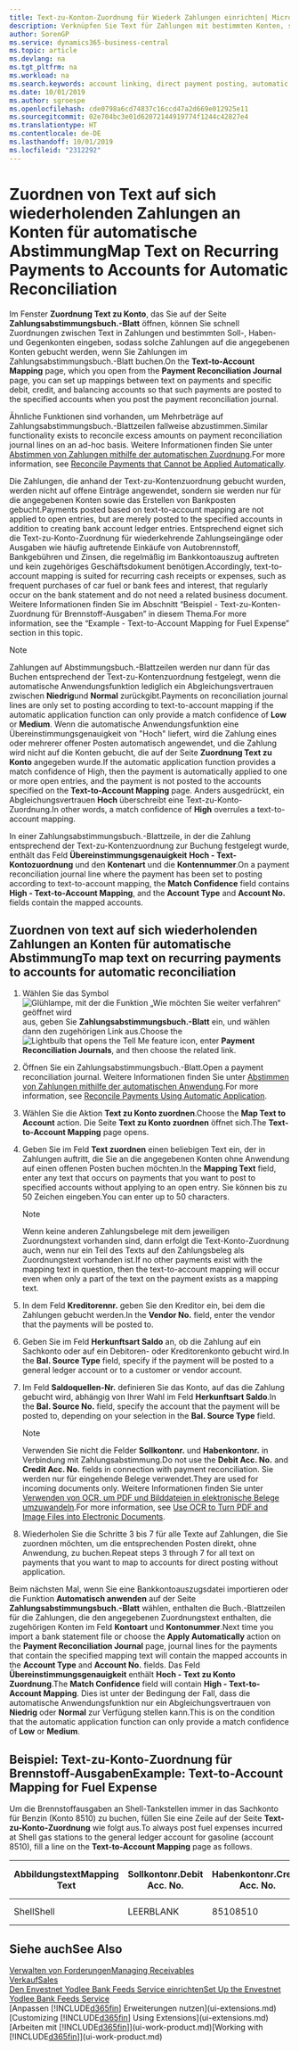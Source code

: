 ```yaml
---
title: Text-zu-Konton-Zuordnung für Wiederk Zahlungen einrichten| Microsoft Docs
description: Verknüpfen Sie Text für Zahlungen mit bestimmten Konten, so dass Zahlungen auf die Konten gebucht werden, wenn Sie das Zahlungsabstimmungsbuch.-Blatt buchen.
author: SorenGP
ms.service: dynamics365-business-central
ms.topic: article
ms.devlang: na
ms.tgt_pltfrm: na
ms.workload: na
ms.search.keywords: account linking, direct payment posting, automatic payment processing, reconcile payment, recurring expense, recurring cash receipt
ms.date: 10/01/2019
ms.author: sgroespe
ms.openlocfilehash: cde0798a6cd74837c16ccd47a2d669e012925e11
ms.sourcegitcommit: 02e704bc3e01d62072144919774f1244c42827e4
ms.translationtype: HT
ms.contentlocale: de-DE
ms.lasthandoff: 10/01/2019
ms.locfileid: "2312292"
---
```

# <a name="map-text-on-recurring-payments-to-accounts-for-automatic-reconciliation"></a><span data-ttu-id="83de6-103">Zuordnen von Text auf sich wiederholenden Zahlungen an Konten für automatische Abstimmung</span><span class="sxs-lookup"><span data-stu-id="83de6-103">Map Text on Recurring Payments to Accounts for Automatic Reconciliation</span></span>
<span data-ttu-id="83de6-104">Im Fenster **Zuordnung Text zu Konto**, das Sie auf der Seite **Zahlungsabstimmungsbuch.-Blatt** öffnen, können Sie schnell Zuordnungen zwischen Text in Zahlungen und bestimmten Soll-, Haben- und Gegenkonten eingeben, sodass solche Zahlungen auf die angegebenen Konten gebucht werden, wenn Sie Zahlungen im Zahlungsabstimmungsbuch.-Blatt buchen.</span><span class="sxs-lookup"><span data-stu-id="83de6-104">On the **Text-to-Account Mapping** page, which you open from the **Payment Reconciliation Journal** page, you can set up mappings between text on payments and specific debit, credit, and balancing accounts so that such payments are posted to the specified accounts when you post the payment reconciliation journal.</span></span>

<span data-ttu-id="83de6-105">Ähnliche Funktionen sind vorhanden, um Mehrbeträge auf Zahlungsabstimmungsbuch.-Blattzeilen fallweise abzustimmen.</span><span class="sxs-lookup"><span data-stu-id="83de6-105">Similar functionality exists to reconcile excess amounts on payment reconciliation journal lines on an ad-hoc basis.</span></span> <span data-ttu-id="83de6-106">Weitere Informationen finden Sie unter [Abstimmen von Zahlungen mithilfe der automatischen Zuordnung](receivables-how-reconcile-payments-cannot-apply-auto.md).</span><span class="sxs-lookup"><span data-stu-id="83de6-106">For more information, see [Reconcile Payments that Cannot be Applied Automatically](receivables-how-reconcile-payments-cannot-apply-auto.md).</span></span>

<span data-ttu-id="83de6-107">Die Zahlungen, die anhand der Text-zu-Kontenzuordnung gebucht wurden, werden nicht auf offene Einträge angewendet, sondern sie werden nur für die angegebenen Konten sowie das Erstellen von Bankposten gebucht.</span><span class="sxs-lookup"><span data-stu-id="83de6-107">Payments posted based on text-to-account mapping are not applied to open entries, but are merely posted to the specified accounts in addition to creating bank account ledger entries.</span></span> <span data-ttu-id="83de6-108">Entsprechend eignet sich die Text-zu-Konto-Zuordnung für wiederkehrende Zahlungseingänge oder Ausgaben wie häufig auftretende Einkäufe von Autobrennstoff, Bankgebühren und Zinsen, die regelmäßig im Bankkontoauszug auftreten und kein zugehöriges Geschäftsdokument benötigen.</span><span class="sxs-lookup"><span data-stu-id="83de6-108">Accordingly, text-to-account mapping is suited for recurring cash receipts or expenses, such as frequent purchases of car fuel or bank fees and interest, that regularly occur on the bank statement and do not need a related business document.</span></span> <span data-ttu-id="83de6-109">Weitere Informationen finden Sie im Abschnitt “Beispiel - Text-zu-Konten-Zuordnung für Brennstoff-Ausgaben” in diesem Thema.</span><span class="sxs-lookup"><span data-stu-id="83de6-109">For more information, see the “Example - Text-to-Account Mapping for Fuel Expense” section in this topic.</span></span>

> [!NOTE]  
>   <span data-ttu-id="83de6-110">Zahlungen auf Abstimmungsbuch.-Blattzeilen werden nur dann für das Buchen entsprechend der Text-zu-Kontenzuordnung festgelegt, wenn die automatische Anwendungsfunktion lediglich ein Abgleichungsvertrauen zwischen **Niedrig**und **Normal** zurückgibt.</span><span class="sxs-lookup"><span data-stu-id="83de6-110">Payments on reconciliation journal lines are only set to posting according to text-to-account mapping if the automatic application function can only provide a match confidence of **Low** or **Medium**.</span></span> <span data-ttu-id="83de6-111">Wenn die automatische Anwendungsfunktion eine Übereinstimmungsgenauigkeit von "Hoch" liefert, wird die Zahlung eines oder mehrerer offener Posten automatisch angewendet, und die Zahlung wird nicht auf die Konten gebucht, die auf der Seite **Zuordnung Text zu Konto** angegeben wurde.</span><span class="sxs-lookup"><span data-stu-id="83de6-111">If the automatic application function provides a match confidence of High, then the payment is automatically applied to one or more open entries, and the payment is not posted to the accounts specified on the **Text-to-Account Mapping** page.</span></span> <span data-ttu-id="83de6-112">Anders ausgedrückt, ein Abgleichungsvertrauen **Hoch** überschreibt eine Text-zu-Konto-Zuordnung.</span><span class="sxs-lookup"><span data-stu-id="83de6-112">In other words, a match confidence of **High** overrules a text-to-account mapping.</span></span>

<span data-ttu-id="83de6-113">In einer Zahlungsabstimmungsbuch.-Blattzeile, in der die Zahlung entsprechend der Text-zu-Kontenzuordnung zur Buchung festgelegt wurde, enthält das Feld **Übereinstimmungsgenauigkeit** **Hoch - Text-Kontozuordnung** und den **Kontenart** und die **Kontennummer**.</span><span class="sxs-lookup"><span data-stu-id="83de6-113">On a payment reconciliation journal line where the payment has been set to posting according to text-to-account mapping, the **Match Confidence** field contains **High - Text-to-Account Mapping**, and the **Account Type** and **Account No.** fields contain the mapped accounts.</span></span>

## <a name="to-map-text-on-recurring-payments-to-accounts-for-automatic-reconciliation"></a><span data-ttu-id="83de6-114">Zuordnen von text auf sich wiederholenden Zahlungen an Konten für automatische Abstimmung</span><span class="sxs-lookup"><span data-stu-id="83de6-114">To map text on recurring payments to accounts for automatic reconciliation</span></span>
1. <span data-ttu-id="83de6-115">Wählen Sie das Symbol ![Glühlampe, mit der die Funktion „Wie möchten Sie weiter verfahren“ geöffnet wird](media/ui-search/search_small.png "Wie möchten Sie weiter verfahren?") aus, geben Sie **Zahlungsabstimmungsbuch.-Blatt** ein, und wählen dann den zugehörigen Link aus.</span><span class="sxs-lookup"><span data-stu-id="83de6-115">Choose the ![Lightbulb that opens the Tell Me feature](media/ui-search/search_small.png "Tell me what you want to do") icon, enter **Payment Reconciliation Journals**, and then choose the related link.</span></span>
2. <span data-ttu-id="83de6-116">Öffnen Sie ein Zahlungsabstimmungsbuch.-Blatt.</span><span class="sxs-lookup"><span data-stu-id="83de6-116">Open a payment reconciliation journal.</span></span> <span data-ttu-id="83de6-117">Weitere Informationen finden Sie unter [Abstimmen von Zahlungen mithilfe der automatischen Anwendung](receivables-how-reconcile-payments-auto-application.md).</span><span class="sxs-lookup"><span data-stu-id="83de6-117">For more information, see [Reconcile Payments Using Automatic Application](receivables-how-reconcile-payments-auto-application.md).</span></span>
3. <span data-ttu-id="83de6-118">Wählen Sie die Aktion **Text zu Konto zuordnen**.</span><span class="sxs-lookup"><span data-stu-id="83de6-118">Choose the **Map Text to Account** action.</span></span> <span data-ttu-id="83de6-119">Die Seite **Text zu Konto zuordnen** öffnet sich.</span><span class="sxs-lookup"><span data-stu-id="83de6-119">The **Text-to-Account Mapping** page opens.</span></span>
4. <span data-ttu-id="83de6-120">Geben Sie im Feld **Text zuordnen** einen beliebigen Text ein, der in Zahlungen auftritt, die Sie an die angegebenen Konten ohne Anwendung auf einen offenen Posten buchen möchten.</span><span class="sxs-lookup"><span data-stu-id="83de6-120">In the **Mapping Text** field, enter any text that occurs on payments that you want to post to specified accounts without applying to an open entry.</span></span> <span data-ttu-id="83de6-121">Sie können bis zu 50 Zeichen eingeben.</span><span class="sxs-lookup"><span data-stu-id="83de6-121">You can enter up to 50 characters.</span></span>

    > [!NOTE]  
    >   <span data-ttu-id="83de6-122">Wenn keine anderen Zahlungsbelege mit dem jeweiligen Zuordnungstext vorhanden sind, dann erfolgt die Text-Konto-Zuordnung auch, wenn nur ein Teil des Texts auf den Zahlungsbeleg als Zuordnungstext vorhanden ist.</span><span class="sxs-lookup"><span data-stu-id="83de6-122">If no other payments exist with the mapping text in question, then the text-to-account mapping will occur even when only a part of the text on the payment exists as a mapping text.</span></span>
5. <span data-ttu-id="83de6-123">In dem Feld **Kreditorennr.** geben Sie den Kreditor ein, bei dem die Zahlungen gebucht werden.</span><span class="sxs-lookup"><span data-stu-id="83de6-123">In the **Vendor No.** field, enter the vendor that the payments will be posted to.</span></span>
6. <span data-ttu-id="83de6-124">Geben Sie im Feld **Herkunftsart Saldo** an, ob die Zahlung auf ein Sachkonto oder auf ein Debitoren- oder Kreditorenkonto gebucht wird.</span><span class="sxs-lookup"><span data-stu-id="83de6-124">In the **Bal. Source Type** field, specify if the payment will be posted to a general ledger account or to a customer or vendor account.</span></span>
7. <span data-ttu-id="83de6-125">Im Feld **Saldoquellen-Nr.** definieren Sie das Konto, auf das die Zahlung gebucht wird, abhängig von Ihrer Wahl im Feld **Herkunftsart Saldo**.</span><span class="sxs-lookup"><span data-stu-id="83de6-125">In the **Bal. Source No.** field, specify the account that the payment will be posted to, depending on your selection in the **Bal. Source Type** field.</span></span>

    > [!NOTE]
    > <span data-ttu-id="83de6-126">Verwenden Sie nicht die Felder **Sollkontonr.** und **Habenkontonr.** in Verbindung mit Zahlungsabstimmung.</span><span class="sxs-lookup"><span data-stu-id="83de6-126">Do not use the **Debit Acc. No.** and **Credit Acc. No.** fields in connection with payment reconciliation.</span></span> <span data-ttu-id="83de6-127">Sie werden nur für eingehende Belege verwendet.</span><span class="sxs-lookup"><span data-stu-id="83de6-127">They are used for incoming documents only.</span></span> <span data-ttu-id="83de6-128">Weitere Informationen finden Sie unter [Verwenden von OCR, um PDF und Bilddateien in elektronische Belege umzuwandeln](across-how-use-ocr-pdf-images-files.md).</span><span class="sxs-lookup"><span data-stu-id="83de6-128">For more information, see [Use OCR to Turn PDF and Image Files into Electronic Documents](across-how-use-ocr-pdf-images-files.md).</span></span>

8. <span data-ttu-id="83de6-129">Wiederholen Sie die Schritte 3 bis 7 für alle Texte auf Zahlungen, die Sie zuordnen möchten, um die entsprechenden Posten direkt, ohne Anwendung, zu buchen.</span><span class="sxs-lookup"><span data-stu-id="83de6-129">Repeat steps 3 through 7 for all text on payments that you want to map to accounts for direct posting without application.</span></span>

<span data-ttu-id="83de6-130">Beim nächsten Mal, wenn Sie eine Bankkontoauszugsdatei importieren oder die Funktion **Automatisch anwenden** auf der Seite **Zahlungsabstimmungsbuch.-Blatt** wählen, enthalten die Buch.-Blattzeilen für die Zahlungen, die den angegebenen Zuordnungstext enthalten, die zugehörigen Konten im Feld **Kontoart** und **Kontonummer**.</span><span class="sxs-lookup"><span data-stu-id="83de6-130">Next time you import a bank statement file or choose the **Apply Automatically** action on the **Payment Reconciliation Journal** page, journal lines for the payments that contain the specified mapping text will contain the mapped accounts in the **Account Type** and **Account No.** fields.</span></span> <span data-ttu-id="83de6-131">Das Feld **Übereinstimmungsgenauigkeit** enthält **Hoch - Text zu Konto Zuordnung**.</span><span class="sxs-lookup"><span data-stu-id="83de6-131">The **Match Confidence** field will contain **High - Text-to-Account Mapping**.</span></span> <span data-ttu-id="83de6-132">Dies ist unter der Bedingung der Fall, dass die automatische Anwendungsfunktion nur ein Abgleichungsvertrauen von **Niedrig** oder **Normal** zur Verfügung stellen kann.</span><span class="sxs-lookup"><span data-stu-id="83de6-132">This is on the condition that the automatic application function can only provide a match confidence of **Low** or **Medium**.</span></span>

## <a name="example-text-to-account-mapping-for-fuel-expense"></a><span data-ttu-id="83de6-133">Beispiel: Text-zu-Konto-Zuordnung für Brennstoff-Ausgaben</span><span class="sxs-lookup"><span data-stu-id="83de6-133">Example: Text-to-Account Mapping for Fuel Expense</span></span>
<span data-ttu-id="83de6-134">Um die Brennstoffausgaben an Shell-Tankstellen immer in das Sachkonto für Benzin (Konto 8510) zu buchen, füllen Sie eine Zeile auf der Seite **Text-zu-Konto-Zuordnung** wie folgt aus.</span><span class="sxs-lookup"><span data-stu-id="83de6-134">To always post fuel expenses incurred at Shell gas stations to the general ledger account for gasoline (account 8510), fill a line on the **Text-to-Account Mapping** page as follows.</span></span>

| <span data-ttu-id="83de6-135">Abbildungstext</span><span class="sxs-lookup"><span data-stu-id="83de6-135">Mapping Text</span></span> | <span data-ttu-id="83de6-136">Sollkontonr.</span><span class="sxs-lookup"><span data-stu-id="83de6-136">Debit Acc. No.</span></span> | <span data-ttu-id="83de6-137">Habenkontonr.</span><span class="sxs-lookup"><span data-stu-id="83de6-137">Credit Acc. No.</span></span> | <span data-ttu-id="83de6-138">Herkunftsart Saldo</span><span class="sxs-lookup"><span data-stu-id="83de6-138">Bal. Source Type</span></span> | <span data-ttu-id="83de6-139">Herkunftsnr. Saldo</span><span class="sxs-lookup"><span data-stu-id="83de6-139">Bal. Source No.</span></span> |
| --- | --- | --- | --- | --- |
| <span data-ttu-id="83de6-140">Shell</span><span class="sxs-lookup"><span data-stu-id="83de6-140">Shell</span></span> |<span data-ttu-id="83de6-141">LEER</span><span class="sxs-lookup"><span data-stu-id="83de6-141">BLANK</span></span> |<span data-ttu-id="83de6-142">8510</span><span class="sxs-lookup"><span data-stu-id="83de6-142">8510</span></span> |<span data-ttu-id="83de6-143">Sachkonto</span><span class="sxs-lookup"><span data-stu-id="83de6-143">G/L Account</span></span> |<span data-ttu-id="83de6-144">LEER</span><span class="sxs-lookup"><span data-stu-id="83de6-144">BLANK</span></span> |

## <a name="see-also"></a><span data-ttu-id="83de6-145">Siehe auch</span><span class="sxs-lookup"><span data-stu-id="83de6-145">See Also</span></span>
[<span data-ttu-id="83de6-146">Verwalten von Forderungen</span><span class="sxs-lookup"><span data-stu-id="83de6-146">Managing Receivables</span></span>](receivables-manage-receivables.md)  
[<span data-ttu-id="83de6-147">Verkauf</span><span class="sxs-lookup"><span data-stu-id="83de6-147">Sales</span></span>](sales-manage-sales.md)  
[<span data-ttu-id="83de6-148">Den Envestnet Yodlee Bank Feeds Service einrichten</span><span class="sxs-lookup"><span data-stu-id="83de6-148">Set Up the Envestnet Yodlee Bank Feeds Service</span></span>](bank-how-setup-bank-statement-service.md)  
<span data-ttu-id="83de6-149">[Anpassen [!INCLUDE[d365fin](includes/d365fin_md.md)] Erweiterungen nutzen](ui-extensions.md)</span><span class="sxs-lookup"><span data-stu-id="83de6-149">[Customizing [!INCLUDE[d365fin](includes/d365fin_md.md)] Using Extensions](ui-extensions.md)</span></span>  
<span data-ttu-id="83de6-150">[Arbeiten mit [!INCLUDE[d365fin](includes/d365fin_md.md)]](ui-work-product.md)</span><span class="sxs-lookup"><span data-stu-id="83de6-150">[Working with [!INCLUDE[d365fin](includes/d365fin_md.md)]](ui-work-product.md)</span></span>
